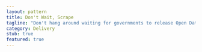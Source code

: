 ```yaml
---
layout: pattern
title: Don't Wait, Scrape
tagline: "Don't hang around waiting for governments to release Open Data if you can get what you need some other way (e.g. screen scraping)"
category: Delivery
stub: true
featured: true
---
```

